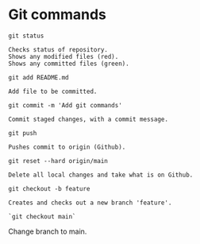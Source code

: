 
# Git commands

`git status`
```
Checks status of repository. 
Shows any modified files (red). 
Shows any committed files (green). 
```

`git add README.md`
```
Add file to be committed. 
```

`git commit -m 'Add git commands'`
```
Commit staged changes, with a commit message. 
```

`git push`
```
Pushes commit to origin (Github). 
```

`git reset --hard origin/main`
```
Delete all local changes and take what is on Github.
```

`git checkout -b feature`
```
Creates and checks out a new branch 'feature'. 

`git checkout main`
```
Change branch to main. 
```
